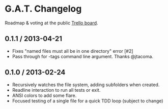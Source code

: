 # G.A.T. Changelog

Roadmap & voting at the public [Trello board](https://trello.com/b/VvblYiSE).

## 0.1.1 / 2013-04-21

* Fixes "named files must all be in one directory" error [#2]
* Pass through for -tags command line argument. Thanks @jtacoma.

## 0.1.0 / 2013-02-24

* Recursively watches the file system, adding subfolders when created.
* Readline interaction to run all tests or exit.
* ANSI colors to add some flare.
* Focused testing of a single file for a quick TDD loop (subject to change)
